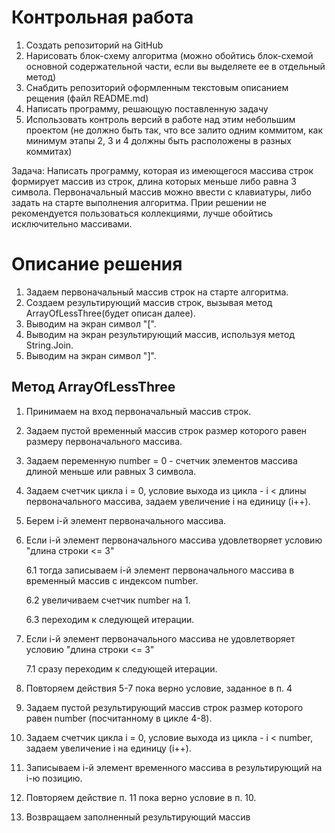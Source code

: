 # Контрольная работа

1. Создать репозиторий на GitHub
2. Нарисовать блок-схему алгоритма (можно обойтись блок-схемой основной содержательной части, если вы выделяете ее в отдельный метод)
3. Снабдить репозиторий оформленным текстовым описанием рещения (файл README.md)
4. Написать программу, решающую поставленную задачу
5. Использовать контроль версий в работе над этим небольшим проектом (не должно быть так, что все залито одним коммитом, как минимум
этапы 2, 3 и 4 должны быть расположены в разных коммитах)

Задача: Написать программу, которая из имеющегося массива строк формирует массив из строк, длина которых
меньше либо равна 3 символа. Первоначальный массив можно ввести с клавиатуры, либо задать на старте
выполнения алгоритма. Прии решении не рекомендуется пользоваться коллекциями, лучше обойтись 
исключительно массивами.

# Описание решения

1. Задаем первоначальный массив строк на старте алгоритма.
2. Создаем результирующий массив строк, вызывая метод ArrayOfLessThree(будет описан далее).
3. Выводим на экран символ "[".
4. Выводим на экран результирующий массив, используя метод String.Join.
5. Выводим на экран символ "]".

## Метод  ArrayOfLessThree

1. Принимаем на вход первоначальный массив строк.
2. Задаем пустой временный массив строк размер которого равен размеру первоначального массива.
3. Задаем переменную number = 0 - счетчик элементов массива длиной меньше или равных 3 символа.
4. Задаем счетчик цикла i = 0, условие выхода из цикла - i < длины первоначального массива,  задаем увеличение i на единицу (i++).
5. Берем i-й элемент первоначального массива.
6. Если i-й элемент первоначального массива удовлетворяет условию "длина строки <= 3"

    6.1 тогда записываем i-й элемент первоначального массива в временный массив с индексом number.

    6.2 увеличиваем счетчик number на 1.

    6.3 переходим к следующей итерации.

7. Если i-й элемент первоначального массива не удовлетворяет условию "длина строки <= 3"

    7.1 сразу переходим к следующей итерации.
8. Повторяем действия 5-7 пока верно условие, заданное в п. 4

9. Задаем пустой результирующий массив строк размер которого равен number (посчитанному в цикле 4-8).

10.  Задаем счетчик цикла i = 0, условие выхода из цикла - i < number, задаем увеличение i на единицу (i++).

11. Записываем i-й элемент временного массива в результирующий на i-ю позицию.

12. Повторяем действие п. 11 пока верно условие в п. 10.

13. Возвращаем заполненный результирующий массив
